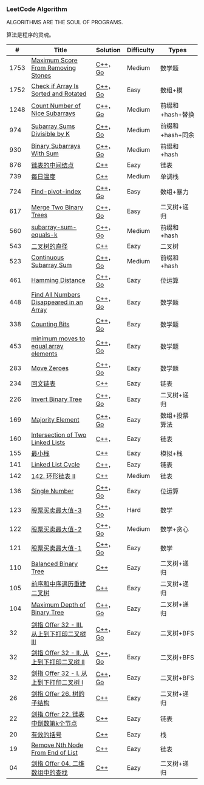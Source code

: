 ### LeetCode Algorithm

ALGORITHMS ARE THE SOUL OF PROGRAMS.

算法是程序的灵魂。

| #    | Title                                                        | Solution                                                     | Difficulty | Types            |
| ---- | ------------------------------------------------------------ | ------------------------------------------------------------ | ---------- | ---------------- |
| 1753 | [Maximum Score From Removing Stones](https://leetcode-cn.com/problems/maximum-score-from-removing-stones/) | [C++](https://github.com/rongweihe/LeetCode/blob/master/algorithms/cpp/1753_Maximum_Score_From_Removing_Stones.md)，[Go](https://github.com/rongweihe/LeetCode/blob/master/algorithms/golang/1248-count-num-of-nice-subarrays.md) | Medium     | 数学题           |
| 1752 | [Check if Array Is Sorted and Rotated](https://leetcode-cn.com/problems/check-if-array-is-sorted-and-rotated/) | [C++](https://github.com/rongweihe/LeetCode/blob/master/algorithms/cpp/1752-check-array-if-sorted-or-rotated.md)，[Go](https://github.com/rongweihe/LeetCode/blob/master/algorithms/golang/1248-count-num-of-nice-subarrays.md) | Easy       | 数组+模          |
| 1248 | [Count Number of Nice Subarrays](https://leetcode-cn.com/problems/count-number-of-nice-subarrays/) | [C++](https://github.com/rongweihe/LeetCode/blob/master/algorithms/cpp/1248-count-num-of-nice-subarrays.md)，[Go](https://github.com/rongweihe/LeetCode/blob/master/algorithms/golang/1248-count-num-of-nice-subarrays.md) | Medium     | 前缀和+hash+替换 |
| 974  | [Subarray Sums Divisible by K](https://leetcode-cn.com/problems/subarray-sums-divisible-by-k/) | [C++](https://github.com/rongweihe/LeetCode/blob/master/algorithms/cpp/974-Subarray-Sums-Divisible-By-K.md)，[Go](https://github.com/rongweihe/LeetCode/blob/master/algorithms/golang/974-Subarray-Sum-Div-By-K.md) | Medium     | 前缀和+hash+同余 |
| 930  | [Binary Subarrays With Sum](https://leetcode-cn.com/problems/binary-subarrays-with-sum/) | [C++](https://github.com/rongweihe/LeetCode/blob/master/algorithms/cpp/930-Binary-Subarrays-With-Sum.md)，[Go](https://github.com/rongweihe/LeetCode/blob/master/algorithms/golang/930-Binary-Subarrays-With-Sum.md) | Medium     | 前缀和+hash      |
| 876  | [ 链表的中间结点](https://leetcode-cn.com/problems/middle-of-the-linked-list/) | [C++](https://github.com/rongweihe/LeetCode/blob/master/algorithms/cpp/876-%E9%93%BE%E8%A1%A8%E4%B8%AD%E9%97%B4%E8%8A%82%E7%82%B9.md) | Eazy       | 链表             |
| 739  | [每日温度](https://leetcode-cn.com/problems/daily-temperatures/) | [C++]()                                                      | Medium     | 单调栈           |
| 724  | [Find-pivot-index](https://leetcode-cn.com/problems/find-pivot-index/) | [C++](https://github.com/rongweihe/LeetCode/blob/master/algorithms/cpp/724-find-pivot-index.md)，[Go](https://github.com/rongweihe/LeetCode/blob/master/algorithms/golang/724-find-pivot-index.md) | Easy       | 数组+暴力        |
| 617  | [Merge Two Binary Trees](https://leetcode-cn.com/problems/merge-two-binary-trees/) | [C++](https://github.com/rongweihe/LeetCode/blob/master/algorithms/cpp/724-find-pivot-index.md)，[Go](https://github.com/rongweihe/LeetCode/blob/master/algorithms/golang/724-find-pivot-index.md) | Easy       | 二叉树+递归      |
| 560  | [subarray-sum-equals-k](https://leetcode-cn.com/problems/subarray-sum-equals-k/) | [C++](https://github.com/rongweihe/LeetCode/blob/master/algorithms/cpp/560-subarray-sum-equals-k.md)，[Go](https://github.com/rongweihe/LeetCode/blob/master/algorithms/golang/560-subarray-sum-equals-k.md) | Medium     | 前缀和+hash      |
| 543  | [二叉树的直径](https://leetcode-cn.com/problems/diameter-of-binary-tree/) | [C++](https://github.com/rongweihe/LeetCode/blob/master/algorithms/cpp/543-%E4%BA%8C%E5%8F%89%E6%A0%91%E7%9A%84%E7%9B%B4%E5%BE%84.md) | Eazy       | 二叉树           |
| 523  | [Continuous Subarray Sum](https://leetcode-cn.com/problems/continuous-subarray-sum/) | [C++](https://github.com/rongweihe/LeetCode/blob/master/algorithms/cpp/523-Continuous-Subarray-Sum.md)，[Go](https://github.com/rongweihe/LeetCode/blob/master/algorithms/golang/523-continuous-subarry-sum.md) | Medium     | 前缀和+hash      |
| 461  | [Hamming Distance](https://leetcode-cn.com/problems/hamming-distance/) | [C++](https://github.com/rongweihe/LeetCode/blob/master/algorithms/cpp/461-Hamming-Distance.md)，[Go](https://github.com/rongweihe/LeetCode/blob/master/algorithms/golang/461-Hamming-Distance.md) | Eazy       | 位运算           |
| 448  | [Find All Numbers Disappeared in an Array](https://leetcode-cn.com/problems/find-all-numbers-disappeared-in-an-array/) | [C++](https://github.com/rongweihe/LeetCode/blob/master/algorithms/cpp/448-%E6%95%B0%E7%BB%84%E4%B8%AD%E6%B6%88%E5%A4%B1%E7%9A%84%E6%95%B0.md)，[Go](https://github.com/rongweihe/LeetCode/blob/master/algorithms/golang/461-Hamming-Distance.md) | Eazy       | 数学题           |
| 338  | [Counting Bits](https://leetcode-cn.com/problems/counting-bits/) | [C++](https://github.com/rongweihe/LeetCode/blob/master/algorithms/cpp/338-%E6%AF%94%E7%89%B9%E4%BD%8D%E8%AE%A1%E6%95%B0.md)，[Go](https://github.com/rongweihe/LeetCode/blob/master/algorithms/golang/461-Hamming-Distance.md) | Eazy       | 数学题           |
| 453  | [minimum moves to equal array elements](https://leetcode-cn.com/problems/minimum-moves-to-equal-array-elements/) | [C++](https://github.com/rongweihe/LeetCode/blob/master/algorithms/cpp/454_minimum_moves_to_equal_array_elements.md)，[Go]() | Eazy       | 数学题           |
| 283  | [Move Zeroes](https://leetcode-cn.com/problems/move-zeroes/) | [C++](https://github.com/rongweihe/LeetCode/blob/master/algorithms/cpp/283-%E7%A7%BB%E5%8A%A8%E9%9B%B6.md)，[Go]() | Eazy       | 数学题           |
| 234  | [回文链表](https://leetcode-cn.com/problems/palindrome-linked-list/) | [C++](https://github.com/rongweihe/LeetCode/blob/master/algorithms/cpp/0234-%E5%9B%9E%E6%96%87%E9%93%BE%E8%A1%A8.md) | Eazy       | 链表             |
| 226  | [Invert Binary Tree](https://leetcode-cn.com/problems/invert-binary-tree/) | [C++](https://github.com/rongweihe/LeetCode/blob/master/algorithms/cpp/226-invert_binary_tree.md)，[Go](https://github.com/rongweihe/LeetCode/blob/master/algorithms/golang/226_invert_binary_tree.md) | Eazy       | 二叉树+递归      |
| 169  | [ Majority Element](https://leetcode-cn.com/problems/majority-element/) | [C++](https://github.com/rongweihe/LeetCode/blob/master/algorithms/cpp/169-majority-element.md)，[Go](https://github.com/rongweihe/LeetCode/blob/master/algorithms/golang/169-majority-element.md) | Eazy       | 数组+投票算法    |
| 160  | [Intersection of Two Linked Lists](https://leetcode-cn.com/problems/intersection-of-two-linked-lists/) | [C++](https://github.com/rongweihe/LeetCode/blob/master/algorithms/cpp/150%E7%9B%B8%E4%BA%A4%E8%8A%82%E7%82%B9.md)， | Eazy       | 链表             |
| 155  | [最小栈](https://leetcode-cn.com/problems/min-stack/)        | [C++](https://github.com/rongweihe/LeetCode/blob/master/algorithms/cpp/0155-%E6%9C%80%E5%B0%8F%E6%A0%88.md) | Eazy       | 模拟+栈          |
| 141  | [Linked List Cycle](https://leetcode-cn.com/problems/linked-list-cycle/) | [C++](https://github.com/rongweihe/LeetCode/blob/master/algorithms/cpp/141%E5%88%A4%E6%96%AD%E7%8E%AF%E5%BD%A2%E9%93%BE%E8%A1%A8.md)， | Eazy       | 链表             |
| 142  | [142. 环形链表 II](https://leetcode-cn.com/problems/linked-list-cycle-ii/) | [C++](https://github.com/rongweihe/LeetCode/blob/master/algorithms/cpp/142-%E5%88%A4%E6%96%AD%E7%8E%AF%E5%BD%A2%E9%93%BE%E8%A1%A8%E7%9A%84%E5%BC%80%E5%A7%8B%E8%8A%82%E7%82%B9.md) | Medium     | 链表             |
| 136  | [Single Number](https://leetcode-cn.com/problems/single-number/) | [C++](https://github.com/rongweihe/LeetCode/blob/master/algorithms/cpp/136-Single-Number.md)，[Go](https://github.com/rongweihe/LeetCode/blob/master/algorithms/golang/136-Single-Number.md) | Eazy       | 位运算           |
| 123  | [股票买卖最大值-3](https://leetcode-cn.com/problems/best-time-to-buy-and-sell-stock-iii/) | [C++](https://github.com/rongweihe/LeetCode/blob/master/algorithms/cpp/123-%E4%B9%B0%E5%8D%96%E8%82%A1%E7%A5%A8-3.md)，[Go](https://github.com/rongweihe/LeetCode/blob/master/algorithms/golang/136-Single-Number.md) | Hard       | 数学             |
| 122  | [股票买卖最大值-2](https://leetcode-cn.com/problems/best-time-to-buy-and-sell-stock-ii/) | [C++](https://github.com/rongweihe/LeetCode/blob/master/algorithms/cpp/122-%E4%B9%B0%E5%8D%96%E8%82%A1%E7%A5%A8-2.md)，[Go](https://github.com/rongweihe/LeetCode/blob/master/algorithms/golang/136-Single-Number.md) | Medium     | 数学+贪心        |
| 121  | [股票买卖最大值-1](https://leetcode-cn.com/problems/best-time-to-buy-and-sell-stock-i/) | [C++](https://github.com/rongweihe/LeetCode/blob/master/algorithms/cpp/121-%E8%82%A1%E7%A5%A8%E4%B9%B0%E5%8D%96%E6%9C%80%E5%A4%A7%E5%80%BC-1.md)，[Go](https://github.com/rongweihe/LeetCode/blob/master/algorithms/golang/136-Single-Number.md) | Eazy       | 数学             |
| 110  | [Balanced Binary Tree](https://leetcode-cn.com/problems/balanced-binary-tree/) | [C++](https://github.com/rongweihe/LeetCode/blob/master/algorithms/cpp/110_balanced_binary_tree.md) | Eazy       | 二叉树+递归      |
| 105  | [前序和中序遍历重建二叉树](https://leetcode-cn.com/problems/construct-binary-tree-from-preorder-and-inorder-traversal/) | [C++](https://github.com/rongweihe/LeetCode/blob/master/algorithms/cpp/105_Construct_Binary_Tree_From_Preorder_And_Inorder_Traversel.md) | Eazy       | 二叉树+递归      |
| 104  | [Maximum Depth of Binary Tree](https://leetcode-cn.com/problems/maximum-depth-of-binary-tree/) | [C++](https://github.com/rongweihe/LeetCode/tree/master/algorithms/cpp/002-104.Maximum-Depth-of-Binary-Tree)，[Go](https://github.com/rongweihe/LeetCode/blob/master/algorithms/golang/104-Maximum_depth_of_binary_tree.md) | Eazy       | 二叉树+递归      |
| 32   | [剑指 Offer 32 - III. 从上到下打印二叉树 III](https://leetcode-cn.com/problems/cong-shang-dao-xia-da-yin-er-cha-shu-iii-lcof/) | [C++](https://github.com/rongweihe/LeetCode/blob/master/algorithms/cpp/%E5%89%91%E6%8C%87offer32-3%E4%BB%8E%E4%B8%8A%E5%88%B0%E4%B8%8B%E6%89%93%E5%8D%B0%E4%BA%8C%E5%8F%89%E6%A0%91.md)，[Go](https://github.com/rongweihe/LeetCode/blob/master/algorithms/golang/%E5%89%91%E6%8C%87offer32-III%E4%BB%8E%E4%B8%8A%E5%88%B0%E4%B8%8B%E6%89%93%E5%8D%B0%E4%BA%8C%E5%8F%89%E6%A0%91.md) | Eazy       | 二叉树+BFS       |
| 32   | [剑指 Offer 32 - II. 从上到下打印二叉树 II](https://leetcode-cn.com/problems/cong-shang-dao-xia-da-yin-er-cha-shu-ii-lcof/) | [C++](https://github.com/rongweihe/LeetCode/blob/master/algorithms/cpp/%E5%89%91%E6%8C%87offer32-2%E4%BB%8E%E4%B8%8A%E5%88%B0%E4%B8%8B%E6%89%93%E5%8D%B0%E4%BA%8C%E5%8F%89%E6%A0%91.md)，[Go](https://github.com/rongweihe/LeetCode/blob/master/algorithms/golang/%E5%89%91%E6%8C%87offer32-2%E4%BB%8E%E4%B8%8A%E5%88%B0%E4%B8%8B%E6%89%93%E5%8D%B0%E4%BA%8C%E5%8F%89%E6%A0%91.md) | Eazy       | 二叉树+BFS       |
| 32   | [剑指 Offer 32 - I. 从上到下打印二叉树 I](https://leetcode-cn.com/problems/cong-shang-dao-xia-da-yin-er-cha-shu-i-lcof/) | [C++](https://github.com/rongweihe/LeetCode/blob/master/algorithms/cpp/%E5%89%91%E6%8C%87offer32-1%E4%BB%8E%E4%B8%8A%E5%88%B0%E4%B8%8B%E6%89%93%E5%8D%B0%E4%BA%8C%E5%8F%89%E6%A0%91.md)，[Go](https://github.com/rongweihe/LeetCode/blob/master/algorithms/golang/%E5%89%91%E6%8C%87offer32-1%E4%BB%8E%E4%B8%8A%E5%88%B0%E4%B8%8B%E6%89%93%E5%8D%B0%E4%BA%8C%E5%8F%89%E6%A0%91.md.md) | Eazy       | 二叉树+BFS       |
| 26   | [剑指 Offer 26. 树的子结构](https://leetcode-cn.com/problems/shu-de-zi-jie-gou-lcof/) | [C++](https://github.com/rongweihe/LeetCode/blob/master/algorithms/cpp/026_Subtree_Check.md) | Eazy       | 二叉树+递归      |
| 22   | [剑指 Offer 22. 链表中倒数第k个节点](https://leetcode-cn.com/problems/lian-biao-zhong-dao-shu-di-kge-jie-dian-lcof/) | [C++](https://github.com/rongweihe/LeetCode/blob/master/algorithms/cpp/%E5%89%91%E6%8C%87offer-22-%E8%BF%94%E5%9B%9E%E9%93%BE%E8%A1%A8%E5%80%92%E6%95%B0%E7%AC%ACk%E8%8A%82%E7%82%B9.md) | Eazy       | 链表             |
| 20   | [有效的括号](https://leetcode-cn.com/problems/valid-parentheses/) | [C++]()                                                      | Eazy       | 栈               |
| 19   | [Remove Nth Node From End of List](https://leetcode-cn.com/problems/remove-nth-node-from-end-of-list/) | [C++](https://github.com/rongweihe/LeetCode/blob/master/algorithms/cpp/19%E5%88%A0%E9%99%A4%E9%93%BE%E8%A1%A8%E7%9A%84%E5%80%92%E6%95%B0%E7%AC%ACN%E4%B8%AA%E8%8A%82%E7%82%B9.md) | Eazy       | 链表             |
| 04   | [剑指 Offer 04. 二维数组中的查找](https://leetcode-cn.com/problems/shu-de-zi-jie-gou-lcof/) | [C++](https://github.com/rongweihe/LeetCode/blob/master/algorithms/cpp/026_Subtree_Check.md) | Eazy       | 二叉树+递归      |


